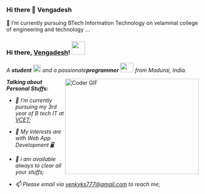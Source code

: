 ### Hi there 👋 Vengadesh

<!--
**vengadeshks/vengadeshks** is a ✨ _special_ ✨ repository because its `README.md` (this file) appears on your GitHub profile.

Here are some ideas to get you started:

- 🔭 I’m currently working on ...
- 🌱 I’m currently learning ...
- 👯 I’m looking to collaborate on ...
- 🤔 I’m looking for help with ...
- 💬 Ask me about ...
- 📫 How to reach me: ...
- 😄 Pronouns: ...
- ⚡ Fun fact: ...
-->
🔭 I’m currently pursuing BTech Information Technology on velammal college of engineering and technology ...
### Hi there, [Vengadesh](https://www.linkedin.com/in/dharwin-j-ruppa)! <img src="https://raw.githubusercontent.com/TheDudeThatCode/TheDudeThatCode/master/Assets/Hi.gif" width=35 height=35> 


<p>
  <em>
    A <b>student</b> <img src="https://raw.githubusercontent.com/TheDudeThatCode/TheDudeThatCode/master/Assets/Medal.gif" width=20 height=20> and a passionate<b>programmer</b> <img src="https://raw.githubusercontent.com/TheDudeThatCode/TheDudeThatCode/master/Assets/Developer.gif" width=35 height=25> from Madurai, India.
  </em>
 </p>

<img align="right" alt="Coder GIF" height=250 width=350 src="https://magiccopy.xyz/assets/images/hadder.gif" />

<em>
  
  **Talking about Personal Stuffs:**

- 💼 I’m currently pursuing my 3rd year of B tech IT at [VCET](https://vcet.ac.in/);
- 🤔 My interests are with Web App Development 🖥️.
- 💬 i am available always to clear all your stuffs;
- 📫 Please email via venkyks777@gmail.com to reach me;
  <br/>
  
  </em>

